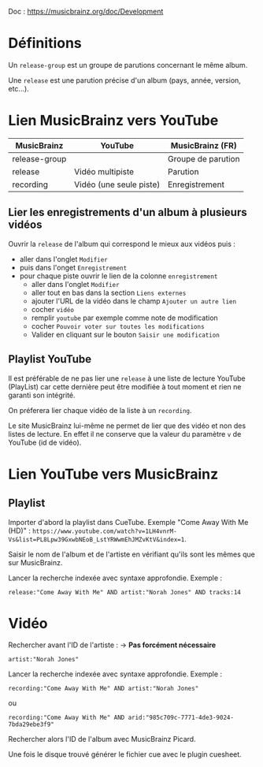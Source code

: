 Doc : <https://musicbrainz.org/doc/Development>

# Définitions

Un `release-group` est un groupe de parutions concernant le même album.

Une `release` est une parution précise d'un album (pays, année, version, etc...).

# Lien MusicBrainz vers YouTube

| MusicBrainz   | YouTube                 | MusicBrainz (FR)   |
|---------------|-------------------------|--------------------|
| release-group |                         | Groupe de parution |
| release       | Vidéo multipiste        | Parution           |
| recording     | Vidéo (une seule piste) | Enregistrement     |

## Lier les enregistrements d'un album à plusieurs vidéos

Ouvrir la `release` de l'album qui correspond le mieux aux vidéos puis :

  - aller dans l'onglet `Modifier`
  - puis dans l'onget `Enregistrement`
  - pour chaque piste ouvrir le lien de la colonne `enregistrement`
    - aller dans l'onglet `Modifier`
    - aller tout en bas dans la section `Liens externes`
    - ajouter l'URL de la vidéo dans le champ `Ajouter un autre lien`
    - cocher `vidéo`
    - remplir `youtube` par exemple comme note de modification
    - cocher `Pouvoir voter sur toutes les modifications`
    - Valider en cliquant sur le bouton `Saisir une modification`

## Playlist YouTube

Il est préférable de ne pas lier une `release` à une liste de lecture YouTube (PlayList) car cette dernière peut être modifiée à tout moment et rien ne garanti son intégrité.

On préferera lier chaque vidéo de la liste à un `recording`.

Le site MusicBrainz lui-même ne permet de lier que des vidéo et non des listes de lecture. En effet il ne conserve que la valeur du paramètre `v` de YouTube (id de vidéo).

# Lien YouTube vers MusicBrainz

## Playlist

Importer d'abord la playlist dans CueTube. Exemple "Come Away With Me (HD)" :  `https://www.youtube.com/watch?v=1LH4vnrM-Vs&list=PL8Lpw39GxwbNEoB_LstYRWwmEhJMZvKtV&index=1`.

Saisir le nom de l'album et de l'artiste en vérifiant qu'ils sont les mêmes que sur MusicBrainz.

Lancer la recherche indexée avec syntaxe approfondie. Exemple :

```
release:"Come Away With Me" AND artist:"Norah Jones" AND tracks:14
```

# Vidéo

Rechercher avant l'ID de l'artiste : -> **Pas forcément nécessaire**

```
artist:"Norah Jones"
```

Lancer la recherche indexée avec syntaxe approfondie. Exemple :

```
recording:"Come Away With Me" AND artist:"Norah Jones"
```

ou

```
recording:"Come Away With Me" AND arid:"985c709c-7771-4de3-9024-7bda29ebe3f9"
```

Rechercher alors l'ID de l'album avec MusicBrainz Picard.

Une fois le disque trouvé générer le fichier cue avec le plugin cuesheet.